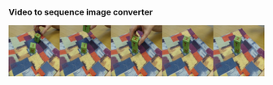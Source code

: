 
### Video to sequence image converter


![alt text](https://github.com/irfanrah/video2imageseq/blob/main/image_output/2block_stack17_view2.jpg?raw=true)
